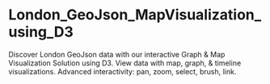 # London_GeoJson_MapVisualization_using_D3
Discover London GeoJson data with our interactive Graph &amp; Map Visualization Solution using D3. View data with map, graph, &amp; timeline visualizations. Advanced interactivity: pan, zoom, select, brush, link.
